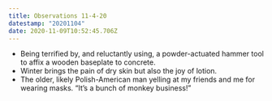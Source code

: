 ```yaml
---
title: Observations 11-4-20
datestamp: "20201104"
date: 2020-11-09T10:52:45.706Z
---
```

- Being terrified by, and reluctantly using, a powder-actuated hammer tool to affix a wooden baseplate to concrete.
- Winter brings the pain of dry skin but also the joy of lotion.
- The older, likely Polish-American man yelling at my friends and me for wearing masks. “It’s a bunch of monkey business!”